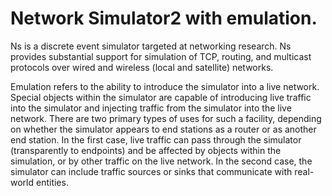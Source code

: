 
Network Simulator2 with emulation. 
=========================================================================
Ns is a discrete event simulator targeted at networking research. Ns provides substantial support for simulation of TCP, routing, and multicast protocols over wired and wireless (local and satellite) networks. 

Emulation refers to the ability to introduce the simulator into a live network. Special objects within the simulator are capable of introducing live traffic into the simulator and injecting traffic from the simulator into the live network. There are two primary types of uses for such a facility, depending on whether the simulator appears to end stations as a router or as another end station. In the first case, live traffic can pass through the simulator (transparently to endpoints) and be affected by objects within the simulation, or by other traffic on the live network. In the second case, the simulator can include traffic sources or sinks that communicate with real-world entities. 
